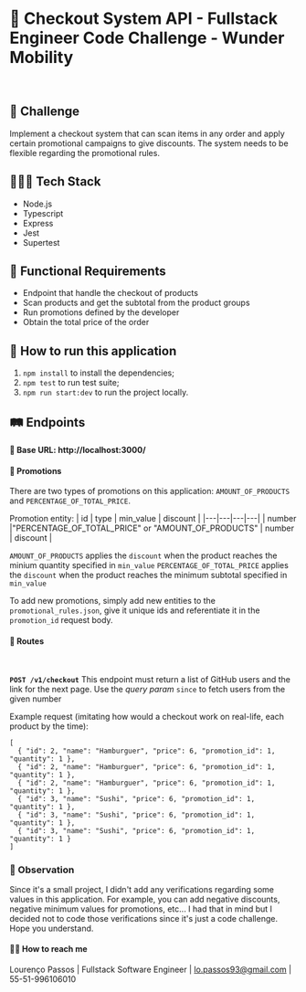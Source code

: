 # 🛴 Checkout System API - Fullstack Engineer Code Challenge - Wunder Mobility

<br>

## 🚀 Challenge
Implement a checkout system that can scan items in any order and apply certain promotional campaigns to give discounts. The system needs to be flexible regarding the promotional rules.

## 👨🏽‍💻 Tech Stack
- Node.js
- Typescript
- Express
- Jest
- Supertest

## 📝 Functional Requirements
- Endpoint that handle the checkout of products
- Scan products and get the subtotal from the product groups
- Run promotions defined by the developer
- Obtain the total price of the order

## 🚙 How to run this application

1. `npm install` to install the dependencies;
2. `npm test` to run test suite;
3. `npm run start:dev` to run the project locally.


## 🛤 Endpoints

#### 🛒 Base URL: http://localhost:3000/

#### 🤑 Promotions

There are two types of promotions on this application: `AMOUNT_OF_PRODUCTS` and `PERCENTAGE_OF_TOTAL_PRICE`.

Promotion entity:
|  id | type   |  min_value | discount   |
|---|---|---|---|
|  number |"PERCENTAGE_OF_TOTAL_PRICE" or "AMOUNT_OF_PRODUCTS"   |  number | discount   |


` AMOUNT_OF_PRODUCTS ` applies the `discount` when the product reaches the minium quantity specified in `min_value`
` PERCENTAGE_OF_TOTAL_PRICE ` applies the `discount` when the product reaches the minimum subtotal specified in `min_value`

To add new promotions, simply add new entities to the `promotional_rules.json`, give it unique ids and referentiate it in the `promotion_id` request body.

#### 🔐 Routes

<br>

**`POST /v1/checkout`** This endpoint must return a list of GitHub users and the link for the next page. Use the _query param_ `since` to fetch users from the given number

Example request (imitating how would a checkout work on real-life, each product by the time):

```
[
  { "id": 2, "name": "Hamburguer", "price": 6, "promotion_id": 1, "quantity": 1 },
  { "id": 2, "name": "Hamburguer", "price": 6, "promotion_id": 1, "quantity": 1 },
  { "id": 2, "name": "Hamburguer", "price": 6, "promotion_id": 1, "quantity": 1 },
  { "id": 3, "name": "Sushi", "price": 6, "promotion_id": 1, "quantity": 1 },
  { "id": 3, "name": "Sushi", "price": 6, "promotion_id": 1, "quantity": 1 },
  { "id": 3, "name": "Sushi", "price": 6, "promotion_id": 1, "quantity": 1 }
]
```
### 🚨 Observation

Since it's a small project, I didn't add any verifications regarding some values in this application. 
For example, you can add negative discounts, negative minimum values for promotions, etc... I had that in mind but I decided not to code those verifications since it's just a code challenge. Hope you understand.

#### 👋🏽 How to reach me

Lourenço Passos | Fullstack Software Engineer | lo.passos93@gmail.com | 55-51-996106010
